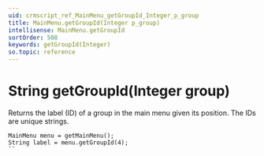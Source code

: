 ```yaml
---
uid: crmscript_ref_MainMenu_getGroupId_Integer_p_group
title: MainMenu.getGroupId(Integer p_group)
intellisense: MainMenu.getGroupId
sortOrder: 508
keywords: getGroupId(Integer)
so.topic: reference
---
```


# String getGroupId(Integer group)

Returns the label (ID) of a group in the main menu given its position. The IDs are unique strings.

```crmscript
MainMenu menu = getMainMenu();
String label = menu.getGroupId(4);
``
